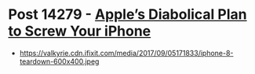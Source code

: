 # Post 14279 - [Apple&#8217;s Diabolical Plan to Screw Your iPhone](https://www.ifixit.com/News/14279/apples-diabolical-plan-to-screw-your-iphone)

- https://valkyrie.cdn.ifixit.com/media/2017/09/05171833/iphone-8-teardown-600x400.jpeg
